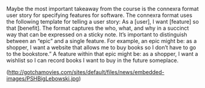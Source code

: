 Maybe the most important takeaway from the course is the connexra format user story for specifying features for software.  The connexra format uses the following template for telling a user story: As a [user], I want [feature] so that [benefit].  The format captures the who, what, and why in a succinct way that can be expressed on a sticky note.  It’s important to distinguish between an “epic” and a single feature.  For example, an epic might be: as a shopper, I want a website that allows me to buy books so I don’t have to go to the bookstore.”  A feature within that epic might be: as a shopper, I want a wishlist so I can record books I want to buy in the future someplace.

(http://gotchamovies.com/sites/default/files/news/embedded-images/PSHBigLebowski.jpg)

